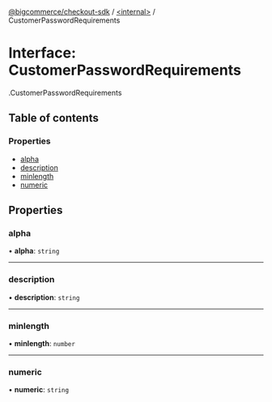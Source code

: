[@bigcommerce/checkout-sdk](../README.md) / [<internal\>](../modules/internal_.md) / CustomerPasswordRequirements

# Interface: CustomerPasswordRequirements

[<internal>](../modules/internal_.md).CustomerPasswordRequirements

## Table of contents

### Properties

- [alpha](internal_.CustomerPasswordRequirements.md#alpha)
- [description](internal_.CustomerPasswordRequirements.md#description)
- [minlength](internal_.CustomerPasswordRequirements.md#minlength)
- [numeric](internal_.CustomerPasswordRequirements.md#numeric)

## Properties

### alpha

• **alpha**: `string`

___

### description

• **description**: `string`

___

### minlength

• **minlength**: `number`

___

### numeric

• **numeric**: `string`
